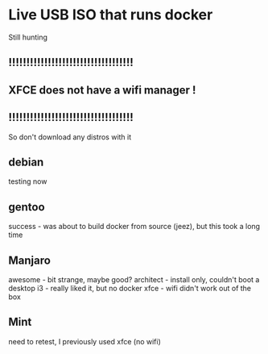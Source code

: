 # Live USB ISO that runs docker
Still hunting

## !!!!!!!!!!!!!!!!!!!!!!!!!!!!!!!!!!!
## XFCE does not have a wifi manager !
## !!!!!!!!!!!!!!!!!!!!!!!!!!!!!!!!!!!
So don't download any distros with it

## debian
testing now

## gentoo
success - was about to build docker from source (jeez), but this took a long time

## Manjaro
awesome - bit strange, maybe good?
architect - install only, couldn't boot a desktop
i3 - really liked it, but no docker
xfce - wifi didn't work out of the box

## Mint
need to retest, I previously used xfce (no wifi)